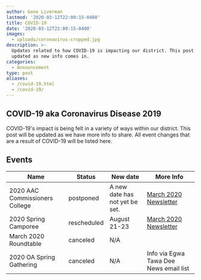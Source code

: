 ```yaml
---
author: Gene Liverman
lastmod: '2020-03-12T22:00:15-0400'
title: COVID-19
date: '2020-03-12T22:00:15-0400'
images:
  - uploads/coronavirus-cropped.jpg
description: >-
  Updates related to how COVID-19 is impacting our district. This post will be
  updated as new info comes in.
categories:
  - Announcement
type: post
aliases:
  - /covid-19.html
  - /covid-19/
---
```


## COVID-19 aka Coronavirus Disease 2019

COVID-19's impact is being felt in a variety of ways within our district. This post will be updated as we have more info to share. All event changes that are a result of COVID-19 will be listed here.

## Events

| Name                           | Status      | New date                       | More Info                  |
|--------------------------------|-------------|--------------------------------|----------------------------|
| 2020 AAC Commissioners College | postponed   | A new date has not yet be set. | [March 2020 Newsletter][1] |
| 2020 Spring Camporee           | rescheduled | August 21-23                   | [March 2020 Newsletter][1] |
| March 2020 Roundtable          | canceled    | N/A                            |                            |
| 2020 OA Spring Gathering | canceled | N/A | Info via Egwa Tawa Dee News email list |

[1]: /newsletter/2020-03-11-newsletter/
